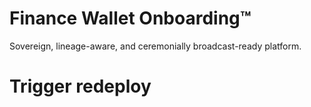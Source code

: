 # Finance Wallet Onboarding™

Sovereign, lineage-aware, and ceremonially broadcast-ready platform.
# Trigger redeploy
